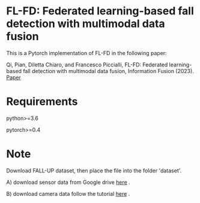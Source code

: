 # FL-FD: Federated learning-based fall detection with multimodal data fusion
This is a Pytorch implementation of FL-FD in the following paper:

Qi, Pian, Diletta Chiaro, and Francesco Piccialli, FL-FD: Federated learning-based fall detection with multimodal data fusion, Information Fusion (2023). [Paper](https://www.sciencedirect.com/science/article/pii/S1566253523002063/)

# Requirements
python>=3.6

pytorch>=0.4

# Note
Download FALL-UP dataset, then place the file into the folder 'dataset'.

A)
download sensor data from Google drive [here](https://drive.google.com/file/d/bc1qk55vk7wjgzg3pmxlh59rv5dlgewd9jem5nrt4w/view/) .

B)
download camera data follow the tutorial [here](https://github.com/jpnm561/HAR-UP/tree/master/DataBaseDownload/) .


